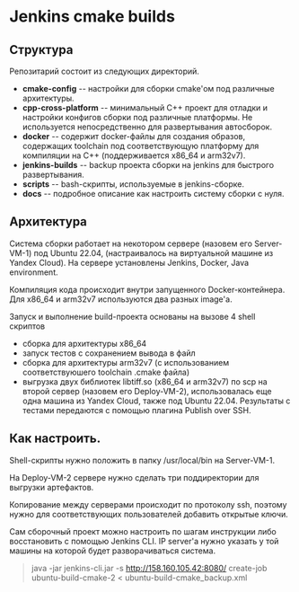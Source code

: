 # Jenkins cmake builds

## Структура 
Репозитарий состоит из следующих директорий.

- **cmake-config**  --  настройки для сборки cmake'ом под различные архитектуры.
- **cpp-cross-platform** -- минимальный C++ проект для отладки и настройки конфигов сборки под различные платформы. Не используется непосредственно для развертывания автосборок.
- **docker** -- содержит docker-файлы для создания образов, содержащих toolchain под соответствующую платформу для компиляции на C++ (поддерживается x86_64 и arm32v7).
- **jenkins-builds** -- backup проекта сборки на jenkins для быстрого развертывания.
- **scripts** -- bash-скрипты, используемые в jenkins-сборке.
- **docs** -- подробное описание как настроить систему сборки с нуля.

## Архитектура

Система сборки работает на некотором сервере (назовем его Server-VM-1) под Ubuntu 22.04, (настраивалось на виртуальной машине из Yandex Cloud). На сервере установлены Jenkins, Docker, Java environment. 

Компиляция кода происходит внутри запущенного Docker-контейнера. Для x86_64 и arm32v7 используются два разных image'a. 

Запуск и выполнение build-проекта основаны на вызове 4 shell скриптов 
 - сборка для архитектуры x86_64
 - запуск тестов с сохранением вывода в файл
 - сборка для архитектуры arm32v7 (с использованием соответствуюшего toolchain .cmake файла)
 - выгрузка двух библиотек libtiff.so (x86_64 и arm32v7) по scp на второй сервер (назовем его Deploy-VM-2), использовалась еще одна машина из Yandex Cloud, также под Ubuntu 22.04. Результаты с тестами передаются с помощью плагина Publish over SSH.


## Как настроить.

 Shell-скрипты нужно положить в папку /usr/local/bin на Server-VM-1.

 На Deploy-VM-2 сервере нужно сделать три поддиректории для выгрузки артефактов.

 Копирование между серверами происходит по протоколу ssh, поэтому нужно для соответствующих пользователей добавить открытые ключи.

 Сам сборочный проект можно настроить по шагам инструкции либо восстановить с помощью Jenkins CLI. IP server'a нужно указать у той машины на которой будет разворачиваться система.
> java -jar jenkins-cli.jar -s http://158.160.105.42:8080/ create-job ubuntu-build-cmake-2 < ubuntu-build-cmake_backup.xml




